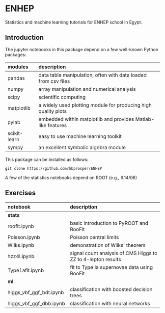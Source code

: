 # ENHEP
Statistics and machine learning tutorials for ENHEP school in Egypt.

## Introduction
The jupyter notebooks in this package depend on a few well-known Python packages:

| __modules__   | __description__     |
| :---          | :---        |
| pandas        | data table manipulation, often with data loaded from csv files |
| numpy         | array manipulation and numerical analysis      |
| scipy         | scientific computing    |
| matplotlib    | a widely used plotting module for producing high quality plots |
| pylab         | embedded within matplotlib and provides Matlab-like features |
| scikit-learn  | easy to use machine learning toolkit |
| sympy         | an excellent symbolic algebra module |

This package can be installed as follows:
```
git clone https://github.com/hbprosper/ENHEP
```

A few of the statistics notebooks depend on ROOT (e.g., 6.14/06)

## Exercises

| __notebook__ | __description__ |
| :---         | :--- |
| __stats__ | |
| roofit.ipynb | basic introduction to PyROOT and RooFit |
| Poisson.ipynb | Poisson central limits  |
| Wilks.ipynb | demonstration of Wilks' theorem |
| hzz4l.ipynb | signal count analysis of CMS Higgs to ZZ to 4-lepton results|
| Type1afit.ipynb| fit to Type Ia supernovae data using RooFit|
| __ml__
| higgs\_vbf\_ggf\_bdt.ipynb | classification with boosted decision trees |
| higgs\_vbf\_ggf\_dbb.ipynb | classification with neural networks |
